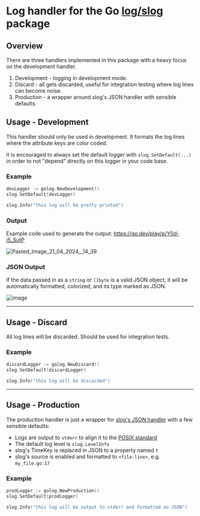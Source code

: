 # Log handler for the Go [log/slog](https://pkg.go.dev/log/slog) package

## Overview

There are three handlers implemented in this package with a heavy focus on the development handler.

1. Development - logging in development mode.
2. Discard - all gets discarded, useful for integration testing where log lines can become noise.
3. Production - a wrapper around slog's JSON handler with sensible defaults.


## Usage - Development

This handler should only be used in development. It formats the log lines where the attribute keys are color coded.

It is encouraged to always set the default logger with `slog.SetDefault(...)` in order to not "depend" directly on this logger in your code base.

### Example

```go
devLogger := golog.NewDevelopment()
slog.SetDefault(devLogger)

slog.Info("this log will be pretty printed")
```

### Output

Example code used to generate the output: https://go.dev/play/p/Y0d-i5_SutP

![Pasted_Image_21_04_2024__14_39](https://github.com/primalskill/golog/assets/489775/92d76a6f-78b1-42a8-95b7-1cc17c92c3d5)

### JSON Output

If the data passed in as a `string` or `[]byte` is a valid JSON object, it will be automatically formatted, colorized, and its type marked as JSON.

![image](https://github.com/primalskill/golog/assets/489775/231e5257-bf65-4791-b1d4-0c9ca19060cb)

-----------

## Usage - Discard

All log lines will be discarded. Should be used for integration tests.

### Example

```go
discardLogger := golog.NewDiscard()
slog.SetDefault(discardLogger)

slog.Info("this log will be discarded")
```

------------

## Usage - Production

The production handler is just a wrapper for [slog's JSON handler](https://pkg.go.dev/log/slog#NewJSONHandler) with a few sensible defaults:

- Logs are output to `stderr` to align it to the [POSIX standard](https://linux.die.net/man/3/stderr)
- The default log level is `slog.LevelInfo`
- slog's TimeKey is replaced in JSON to a property named `t`
- slog's source is enabled and formatted to `<file:line>`, e.g. `my_file.go:17`

### Example

```go
prodLogger := golog.NewProduction()
slog.SetDefault(prodLogger)

slog.Info("this log will be output to stderr and formatted as JSON")
```

